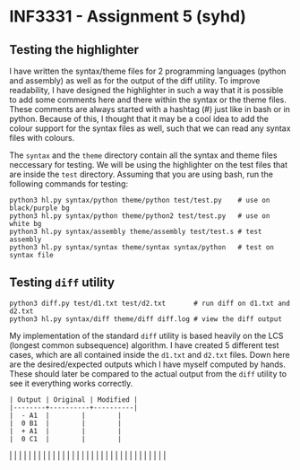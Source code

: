 INF3331 - Assignment 5 (syhd)
=============================

Testing the highlighter
-----------------------

I have written the syntax/theme files for 2 programming languages (python and
assembly) as well as for the output of the diff utility. To improve readability, 
I have designed the highlighter in such a way that it is possible to add some
comments here and there within the syntax or the theme files. These comments are 
always started with a hashtag (#) just like in bash or in python. Because of 
this, I thought that it may be a cool idea to add the colour support for the 
syntax files as well, such that we can read any syntax files with colours.

The `syntax` and the `theme` directory contain all the syntax and theme files
neccessary for testing. We will be using the highlighter on the test files that
are inside the `test` directory. Assuming that you are using bash, run the
following commands for testing:

```shell
python3 hl.py syntax/python theme/python test/test.py    # use on black/purple bg
python3 hl.py syntax/python theme/python2 test/test.py   # use on white bg
python3 hl.py syntax/assembly theme/assembly test/test.s # test assembly
python3 hl.py syntax/syntax theme/syntax syntax/python   # test on syntax file
```

Testing ```diff``` utility
--------------------------

```shell
python3 diff.py test/d1.txt test/d2.txt       # run diff on d1.txt and d2.txt
python3 hl.py syntax/diff theme/diff diff.log # view the diff output
```

My implementation of the standard ```diff``` utility is based heavily on the
LCS (longest common subsequence) algorithm. I have created 5 different test
cases, which are all contained inside the ```d1.txt``` and ```d2.txt``` files.
Down here are the desired/expected outputs which I have myself computed by
hands. These should later be compared to the actual output from the ```diff``` 
utility to see it everything works correctly.

```
| Output | Original | Modified |
|--------+----------+----------|
|  - A1  |        |        |
|  0 B1  |        |        |
|  + A1  |        |        |
|  0 C1  |        |        |
```






   |        |        |
   |        |        |
   |        |        |
   |        |        |
   |        |        |
   |        |        |
   |        |        |
   |        |        |
   |        |        |
   |        |        |
   |        |        |

